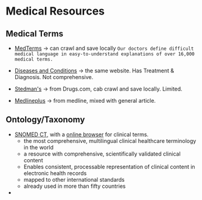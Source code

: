 # Medical Resources

## Medical Terms
+ [MedTerms](https://www.medicinenet.com/medterms-medical-dictionary/article.htm) -> can crawl and save locally
```Our doctors define difficult medical language in easy-to-understand explanations of over 16,000 medical terms.```

+ [Diseases and Conditions](https://www.medicinenet.com/diseases_and_conditions/article.htm) -> the same website. Has Treatment & Diagnosis. Not comprehensive.

+ [Stedman's](https://www.drugs.com/medical_dictionary.html#a2z) -> from Drugs.com, cab crawl and save locally. Limited.

+ [Medlineplus](https://medlineplus.gov/ency/encyclopedia_A.htm) -> from medline, mixed with general article.


## Ontology/Taxonomy
+ [SNOMED CT](https://www.snomed.org/), with a [online browser](http://browser.ihtsdotools.org/)  for clinical terms. 
  + the most comprehensive, multilingual clinical healthcare terminology in the world 
  + a resource with comprehensive, scientifically validated clinical content
  + Enables consistent, processable representation of clinical content in electronic health records
  + mapped to other international standards
  + already used in more than fifty countries
+
